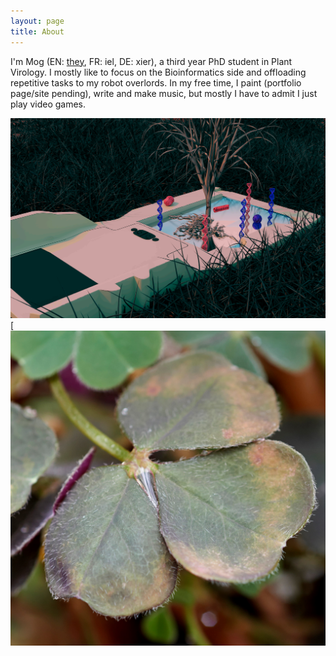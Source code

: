 ```yaml
---
layout: page
title: About
---
```


I'm Mog (EN: [they](https://style.mla.org/using-singular-they/), FR: iel, DE: xier), a third year PhD student in Plant Virology. I mostly like to focus on the Bioinformatics side and offloading repetitive tasks to my robot overlords. In my free time, I paint (portfolio page/site pending), write and make music, but mostly I have to admit I just play video games.

[![Miseq](/assets/img/miseq.png#circ)](assets/img/miseq.png) [![Oca(/assets/img/oca_leaf1.jpg#circ)](/assets/img/oca_leaf1.jpg)
